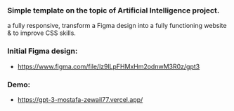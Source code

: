 ###  Simple template on the topic of Artificial Intelligence project.
 a fully responsive, transform a Figma design into a fully functioning website & to improve CSS skills.

### Initial Figma design: 
- https://www.figma.com/file/lz9lLpFHMxHm2odnwM3R0z/gpt3
### Demo:
- https://gpt-3-mostafa-zewail77.vercel.app/
